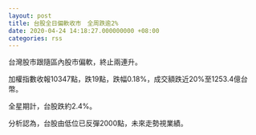 ```yaml
---
layout: post
title: 台股全日偏軟收市　全周跌逾2%
date: 2020-04-24 14:18:27.000000000 +08:00
categories: rss
---
```


台灣股市跟隨區內股市偏軟，終止兩連升。

加權指數收報10347點，跌19點，跌幅0.18%，成交額跌近20%至1253.4億台幣。

全星期計，台股跌約2.4%。

分析認為，台股由低位已反彈2000點，未來走勢視業績。
